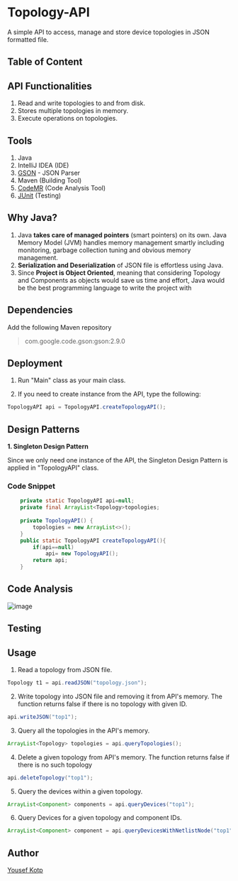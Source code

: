 # Topology-API
A simple API to access, manage and store device topologies in JSON formatted file.
## Table of Content

## API Functionalities
1. Read and write topologies to and from disk.
2. Stores multiple topologies in memory.
3. Execute operations on topologies.

## Tools
1. Java
2. IntelliJ IDEA (IDE)
3. [GSON](https://github.com/google/gson) - JSON Parser
4. Maven (Building Tool)
5. [CodeMR](https://www.codemr.co.uk/) (Code Analysis Tool)
6. [JUnit](https://junit.org/junit5/) (Testing)
## Why Java?
1. Java **takes care of managed pointers** (smart pointers) on its own. Java Memory Model (JVM) handles memory management smartly including monitoring, garbage collection tuning and obvious memory management.
2. **Serialization and Deserialization** of JSON file is effortless using Java.
3. Since **Project is Object Oriented**, meaning that considering Topology and Components as objects would save us time and effort, Java would be the best programming language to write the project with
## Dependencies
Add the following Maven repository
> com.google.code.gson:gson:2.9.0
## Deployment
1. Run "Main" class as your main class.

2. If you need to create instance from the API, type the following: 
```Java
TopologyAPI api = TopologyAPI.createTopologyAPI();
```
## Design Patterns
**1. Singleton Design Pattern**

Since we only need one instance of the API, the Singleton Design Pattern is applied in "TopologyAPI" class.
### Code Snippet
```Java
    private static TopologyAPI api=null;
    private final ArrayList<Topology>topologies;
    
    private TopologyAPI() {
        topologies = new ArrayList<>();
    }
    public static TopologyAPI createTopologyAPI(){
        if(api==null)
            api= new TopologyAPI();
        return api;
    }
```
## Code Analysis
![image](https://user-images.githubusercontent.com/41492875/168929786-a43fe717-6636-4aa6-8efb-2cb66f287aaa.png)

## Testing

## Usage
1. Read a topology from JSON file.
```Java
Topology t1 = api.readJSON("topology.json");
```
2. Write topology into JSON file and removing it from API's memory. The function returns false if there is no topology with given ID.
```Java
api.writeJSON("top1");
```   
3. Query all the topologies in the API's memory.

```Java
ArrayList<Topology> topologies = api.queryTopologies();
```   
4. Delete a given topology from API's memory. The function returns false if there is no such topology
```Java
api.deleteTopology("top1");
```   
5. Query the devices within a given topology.
```Java
ArrayList<Component> components = api.queryDevices("top1");
```       
6. Query Devices for a given topology and component IDs.
```Java
ArrayList<Component> component = api.queryDevicesWithNetlistNode("top1","res1");
``` 
      
## Author
[Yousef Kotp](https://github.com/yousefkotp)
